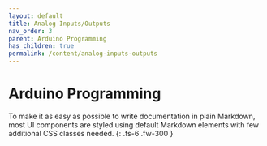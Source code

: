 ```yaml
---
layout: default
title: Analog Inputs/Outputs
nav_order: 3
parent: Arduino Programming
has_children: true
permalink: /content/analog-inputs-outputs
---
```


# Arduino Programming

To make it as easy as possible to write documentation in plain Markdown, most UI components are styled using default Markdown elements with few additional CSS classes needed.
{: .fs-6 .fw-300 }
